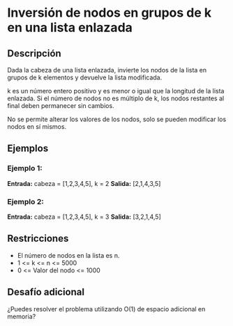 # Inversión de nodos en grupos de k en una lista enlazada

## Descripción

Dada la cabeza de una lista enlazada, invierte los nodos de la lista en grupos de k elementos y devuelve la lista modificada.

k es un número entero positivo y es menor o igual que la longitud de la lista enlazada. Si el número de nodos no es múltiplo de k, los nodos restantes al final deben permanecer sin cambios.

No se permite alterar los valores de los nodos, solo se pueden modificar los nodos en sí mismos.

## Ejemplos

### Ejemplo 1:

**Entrada:** cabeza = [1,2,3,4,5], k = 2
**Salida:** [2,1,4,3,5]

### Ejemplo 2:

**Entrada:** cabeza = [1,2,3,4,5], k = 3
**Salida:** [3,2,1,4,5]

## Restricciones

- El número de nodos en la lista es n.
- 1 <= k <= n <= 5000
- 0 <= Valor del nodo <= 1000

## Desafío adicional

¿Puedes resolver el problema utilizando O(1) de espacio adicional en memoria?